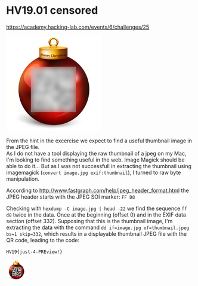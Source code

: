 # HV19.01 censored

https://academy.hacking-lab.com/events/6/challenges/25

![censored image](image.jpg)

From the hint in the excercise we expect to find a useful thumbnail image in the JPEG file.  
As I do not have a tool displaying the raw thumbnail of a jpeg on my Mac, I'm looking to find something useful in the web. Image Magick should be able to do it... But as I was not successfull in extracting the thumbnail using imagemagick (`convert image.jpg exif:thumbnail`), I turned to raw byte manipulation.

According to http://www.fastgraph.com/help/jpeg_header_format.html the JPEG header starts with the JPEG SOI marker: `FF D8`

Checking with `hexdump -C image.jpg | head -22` we find the sequence `ff d8` twice in the data. Once at the beginning (offset 0) and in the EXIF data section (offset 332). Supposing that this is the thumbnail image, I'm extracting the data with the command `dd if=image.jpg of=thumbnail.jpeg bs=1 skip=332`, which results in a displayable thumbnail JPEG file with the QR code, leading to the code:

    HV19{just-4-PREview!}

![Thumbnail JPEG](thumbnail.jpeg)